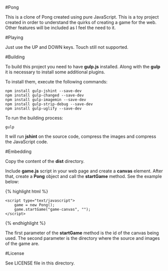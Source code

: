 #Pong

This is a clone of Pong created using pure JavaScript. This is a toy project
created in order to understand the quirks of creating a game for the web.
Other features will be included as I feel the need to it.

#Playing

Just use the UP and DOWN keys. Touch still not supported.

#Building

To build this project you need to have **gulp.js** installed. Along with the **gulp**
it is necessary to install some additional plugins.

To install them, execute the following commands:

    npm install gulp-jshint --save-dev
    npm install gulp-changed --save-dev
    npm install gulp-imagemin --save-dev
    npm install gulp-strip-debug --save-dev
    npm install gulp-uglify --save-dev

To run the building process:

    gulp

It will run **jshint** on the source code, compress the images and compress the
JavaScript code.

#Embedding

Copy the content of the **dist** directory.

Include **game.js** script in your web page and create a **canvas** element.
After that, create a **Pong** object and call the **startGame** method. See
the example below:

{% highlight html %}
    <script type="text/javascript" src="js/game.js"></script>

    <script type="text/javascript">
        game = new Pong();
        game.startGame("game-canvas", "");
    </script>
{% endhighlight %}

The first parameter of the **startGame** method is the id of the canvas being used.
The second parameter is the directory where the source and images of the game are.

#License

See LICENSE file in this directory.
